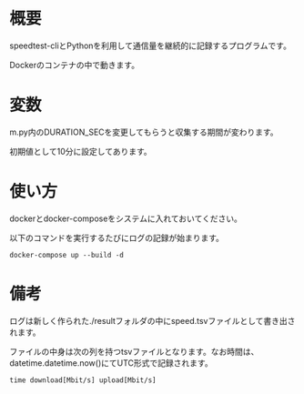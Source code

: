 
# 概要

speedtest-cliとPythonを利用して通信量を継続的に記録するプログラムです。

Dockerのコンテナの中で動きます。

# 変数

m.py内のDURATION_SECを変更してもらうと収集する期間が変わります。

初期値として10分に設定してあります。

# 使い方

dockerとdocker-composeをシステムに入れておいてください。

以下のコマンドを実行するたびにログの記録が始まります。

```
docker-compose up --build -d
```

# 備考

ログは新しく作られた./resultフォルダの中にspeed.tsvファイルとして書き出されます。

ファイルの中身は次の列を持つtsvファイルとなります。なお時間は、datetime.datetime.now()にてUTC形式で記録されます。

```
time download[Mbit/s] upload[Mbit/s]
```

